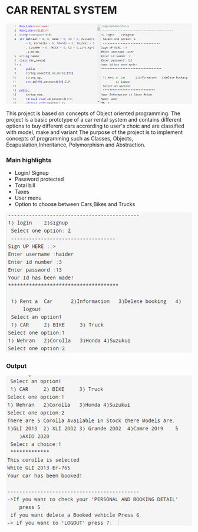 <h1 position="center">CAR RENTAL SYSTEM</h1>
    <img src="https://github.com/Haider056/Car-rental-system--OOP-project/blob/main/Capture.PNG" width="650"  alt="img">
    <p>This project is based on concepts of Object oriented programming. The project is a basic prototype of a car rental system 
    and contains different options to buy different cars accrording to user's choic and are classified with model, make and variant 
    The purpose of the project is to implement concepts of programming such as Classes, Objects, Ecapuslation,Inheritance, Polymorphism and Abstraction.</p>
        <h3>Main highlights</h3>
        <ul><li>Login/ Signup</li>
            <li>Password protected</li>
            <li>Total bill</li>
            <li>Taxes</li>
            <li>User menu</li>
            <li>Option to choose between Cars,Bikes and Trucks</li>
         </ul>
    <img src="https://github.com/Haider056/Car-rental-system--OOP-project/blob/main/Capture2.PNG" width="650"  alt="">
    <h3 position="center" color="red">Output</h3>
    <img src="https://github.com/Haider056/Car-rental-system--OOP-project/blob/main/capture4.PNG" width="650" alt="">
